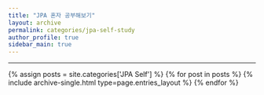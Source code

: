 ```yaml
---
title: "JPA 혼자 공부해보기"
layout: archive
permalink: categories/jpa-self-study
author_profile: true
sidebar_main: true
---
```


***

{% assign posts = site.categories['JPA Self'] %}
{% for post in posts %} {% include archive-single.html type=page.entries_layout %} {% endfor %}
